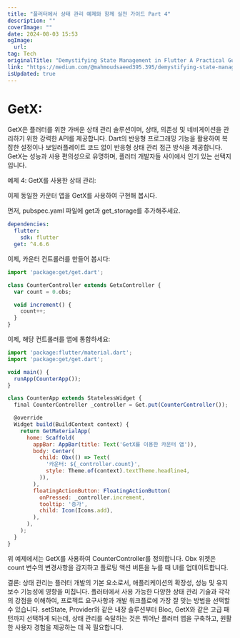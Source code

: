 ```yaml
---
title: "플러터에서 상태 관리 예제와 함께 실전 가이드 Part 4"
description: ""
coverImage: ""
date: 2024-08-03 15:53
ogImage: 
  url: 
tag: Tech
originalTitle: "Demystifying State Management in Flutter A Practical Guide with Examples Part 4"
link: "https://medium.com/@mahmoudsaeed395.395/demystifying-state-management-in-flutter-a-practical-guide-with-examples-part-4-dba2db0f304d"
isUpdated: true
---
```






# GetX:

GetX은 플러터를 위한 가벼운 상태 관리 솔루션이며, 상태, 의존성 및 네비게이션을 관리하기 위한 강력한 API를 제공합니다. Dart의 반응형 프로그래밍 기능을 활용하여 복잡한 설정이나 보일러플레이트 코드 없이 반응형 상태 관리 접근 방식을 제공합니다. GetX는 성능과 사용 편의성으로 유명하며, 플러터 개발자들 사이에서 인기 있는 선택지입니다.

예제 4: GetX를 사용한 상태 관리:

이제 동일한 카운터 앱을 GetX를 사용하여 구현해 봅시다.

먼저, pubspec.yaml 파일에 get과 get_storage를 추가해주세요.

<div class="content-ad"></div>

```yaml
dependencies:
  flutter:
    sdk: flutter
  get: ^4.6.6
```

이제, 카운터 컨트롤러를 만들어 봅시다:

```js
import 'package:get/get.dart';

class CounterController extends GetxController {
  var count = 0.obs;

  void increment() {
    count++;
  }
}
```

이제, 해당 컨트롤러를 앱에 통합하세요:

<div class="content-ad"></div>

```js
import 'package:flutter/material.dart';
import 'package:get/get.dart';

void main() {
  runApp(CounterApp());
}

class CounterApp extends StatelessWidget {
  final CounterController _controller = Get.put(CounterController());

  @override
  Widget build(BuildContext context) {
    return GetMaterialApp(
      home: Scaffold(
        appBar: AppBar(title: Text('GetX를 이용한 카운터 앱')),
        body: Center(
          child: Obx(() => Text(
            '카운터: ${_controller.count}',
            style: Theme.of(context).textTheme.headline4,
          )),
        ),
        floatingActionButton: FloatingActionButton(
          onPressed: _controller.increment,
          tooltip: '증가',
          child: Icon(Icons.add),
        ),
      ),
    );
  }
}
```

위 예제에서는 GetX를 사용하여 CounterController를 정의합니다. Obx 위젯은 count 변수의 변경사항을 감지하고 플로팅 액션 버튼을 누를 때 UI를 업데이트합니다.

결론: 상태 관리는 플러터 개발의 기본 요소로서, 애플리케이션의 확장성, 성능 및 유지보수 기능성에 영향을 미칩니다. 플러터에서 사용 가능한 다양한 상태 관리 기술과 각각의 강점을 이해하여, 프로젝트 요구사항과 개발 워크플로에 가장 잘 맞는 방법을 선택할 수 있습니다. setState, Provider와 같은 내장 솔루션부터 Bloc, GetX와 같은 고급 패턴까지 선택하게 되는데, 상태 관리를 숙달하는 것은 뛰어난 플러터 앱을 구축하고, 원활한 사용자 경험을 제공하는 데 꼭 필요합니다.
